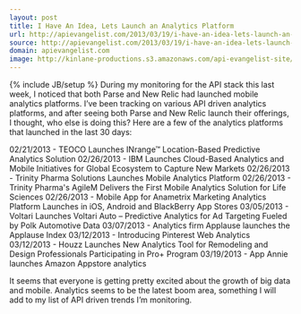 ```yaml
---
layout: post
title: I Have An Idea, Lets Launch an Analytics Platform
url: http://apievangelist.com/2013/03/19/i-have-an-idea-lets-launch-an-analytics-platform/
source: http://apievangelist.com/2013/03/19/i-have-an-idea-lets-launch-an-analytics-platform/
domain: apievangelist.com
image: http://kinlane-productions.s3.amazonaws.com/api-evangelist-site/blog/analytics-trend.jpg
---
```

{% include JB/setup %}
During my monitoring for the API stack this last week, I noticed that both Parse and New Relic had launched mobile analytics platforms.  I&rsquo;ve been tracking on various API driven analytics platforms, and after seeing both Parse and New Relic launch their offerings, I thought, who else is doing this?
Here are a few of the analytics platforms that launched in the last 30 days:

02/21/2013 - TEOCO Launches INrange&trade; Location-Based Predictive Analytics Solution
02/26/2013 - IBM Launches Cloud-Based Analytics and Mobile Initiatives for Global Ecosystem to Capture New Markets
02/26/2013 - Trinity Pharma Solutions Launches Mobile Analytics Platform
02/26/2013 - Trinity Pharma's AgileM Delivers the First Mobile Analytics Solution for Life Sciences 
02/26/2013 - Mobile App for Anametrix Marketing Analytics Platform Launches in iOS, Android and BlackBerry App Stores
03/05/2013 - Voltari Launches Voltari Auto &ndash; Predictive Analytics for Ad Targeting Fueled by Polk Automotive Data
03/07/2013 - Analytics firm Applause launches the Applause Index
03/12/2013 - Introducing Pinterest Web Analytics
03/12/2013 - Houzz Launches New Analytics Tool for Remodeling and Design Professionals Participating in Pro+ Program
03/19/2013 - App Annie launches Amazon Appstore analytics

It seems that everyone is getting pretty excited about the growth of big data and mobile.  Analytics seems to be the latest boom area, something I will add to my list of API driven trends I&rsquo;m monitoring.